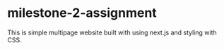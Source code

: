 # milestone-2-assignment
This is simple multipage website built with using next.js and styling with CSS.

